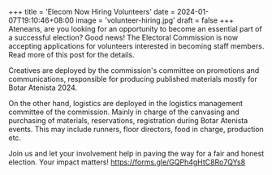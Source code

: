 +++
title = 'Elecom Now Hiring Volunteers'
date = 2024-01-07T19:10:46+08:00
image = 'volunteer-hiring.jpg'
draft = false
+++
Ateneans, are you looking for an opportunity to become an essential part of a successful election? Good news! The Electoral Commission is now accepting applications for volunteers interested in becoming staff members. Read more of this post for the details.

Creatives are deployed by the commission's committee on promotions and communications, responsible for producing published materials mostly for Botar Atenista 2024.

On the other hand, logistics are deployed in the logistics management  committee of the commission. Mainly in charge of the canvasing and purchasing of materials, reservations, registration during Botar Atenista events. This may include runners, floor directors, food in charge, production etc.

Join us and let your involvement help in paving the way for a fair and honest election. Your impact matters!
https://forms.gle/GQPh4gHtC8Ro7QYs8
